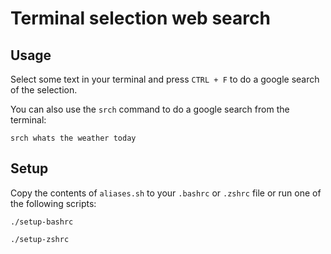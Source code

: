 # Terminal selection web search

## Usage

Select some text in your terminal and press `CTRL + F`
to do a google search of the selection.

You can also use the `srch` command to do a google search from the terminal:

```
srch whats the weather today
```

## Setup

Copy the contents of `aliases.sh` to your `.bashrc` or `.zshrc` file
or run one of the following scripts:

```
./setup-bashrc
```

```
./setup-zshrc
```
